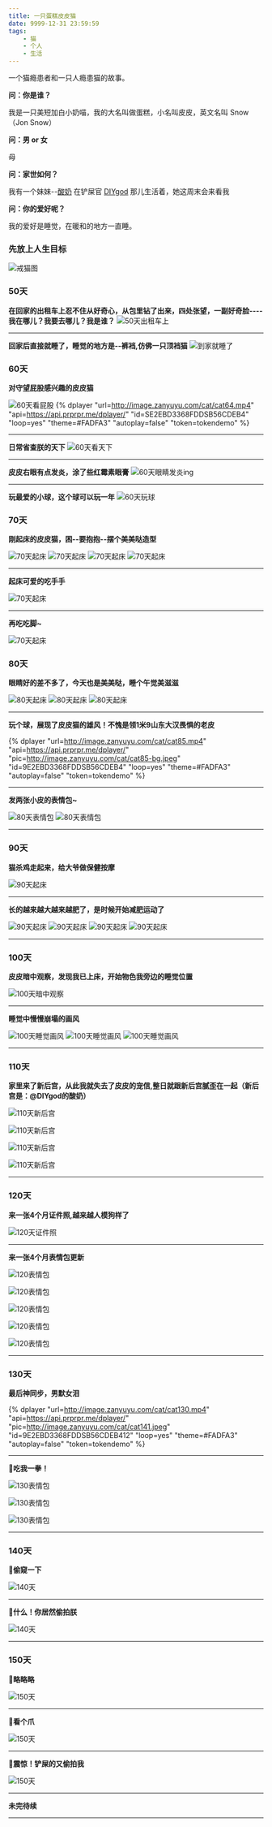 ```yaml
---
title: 一只蛋糕皮皮猫
date: 9999-12-31 23:59:59
tags:
    - 猫
    - 个人
    - 生活
---
```


一个猫瘾患者和一只人瘾患猫的故事。

<!--more-->


**问：你是谁？**

我是一只美短加白小奶喵，我的大名叫做蛋糕，小名叫皮皮，英文名叫 Snow（Jon Snow）

**问：男 or 女**

母

**问：家世如何？**

我有一个妹妹--[酸奶](https://suannai.cat) 在铲屎官 [DIYgod](http://www.weibo.com/anotherhome) 那儿生活着，她这周末会来看我

**问：你的爱好呢？**

我的爱好是睡觉，在暖和的地方一直睡。

### **先放上人生目标**

![戒猫图](http://image.zanyuyu.com/cat/cat0.jpeg?imageView2/2/h/400/interlace/1/q/100|watermark/2/text/6LWe6bG86bG855qE6JuL57OV/font/5b6u6L2v6ZuF6buR/fontsize/16/fill/I0VGRUZFRg==/dissolve/86/gravity/SouthEast/dx/10/dy/10)

### **50天**

**在回家的出租车上忍不住从好奇心，从包里钻了出来，四处张望，一副好奇脸----我在哪儿？我要去哪儿？我是谁？**
![50天出租车上](http://image.zanyuyu.com/cat/cat1.jpeg?imageView2/2/h/400/interlace/1/q/100|watermark/2/text/6LWe6bG86bG855qE6JuL57OV/font/5b6u6L2v6ZuF6buR/fontsize/16/fill/I0VGRUZFRg==/dissolve/86/gravity/SouthEast/dx/10/dy/10)

----

**回家后直接就睡了，睡觉的地方是--裤裆,仿佛一只顶裆猫**
![到家就睡了](http://image.zanyuyu.com/cat/cat3.jpeg?imageView2/2/h/400/interlace/1/q/100|watermark/2/text/6LWe6bG86bG855qE6JuL57OV/font/5b6u6L2v6ZuF6buR/fontsize/16/fill/I0VGRUZFRg==/dissolve/86/gravity/SouthEast/dx/10/dy/10)


### **60天**

**对守望屁股感兴趣的皮皮猫**

![60天看屁股](http://image.zanyuyu.com/cat/cat60.jpeg?imageView2/2/h/400/interlace/1/q/100|watermark/2/text/6LWe6bG86bG855qE6JuL57OV/font/5b6u6L2v6ZuF6buR/fontsize/16/fill/I0VGRUZFRg==/dissolve/86/gravity/SouthEast/dx/10/dy/10)
{% dplayer "url=http://image.zanyuyu.com/cat/cat64.mp4" "api=https://api.prprpr.me/dplayer/" "id=SE2EBD3368FDDSB56CDEB4" "loop=yes" "theme=#FADFA3" "autoplay=false" "token=tokendemo" %}

----

**日常省查朕的天下**
![60天看天下](http://image.zanyuyu.com/cat/cat61.jpeg?imageView2/2/h/400/interlace/1/q/100|watermark/2/text/6LWe6bG86bG855qE6JuL57OV/font/5b6u6L2v6ZuF6buR/fontsize/16/fill/I0VGRUZFRg==/dissolve/86/gravity/SouthEast/dx/10/dy/10)

----

**皮皮右眼有点发炎，涂了些红霉素眼膏**
![60天眼睛发炎ing](http://image.zanyuyu.com/cat/cat62.jpeg?imageView2/2/h/400/interlace/1/q/100|watermark/2/text/6LWe6bG86bG855qE6JuL57OV/font/5b6u6L2v6ZuF6buR/fontsize/16/fill/I0VGRUZFRg==/dissolve/86/gravity/SouthEast/dx/10/dy/10)

----

**玩最爱的小球，这个球可以玩一年**
![60天玩球](http://image.zanyuyu.com/cat/cat63.jpeg?imageView2/2/h/400/interlace/1/q/100|watermark/2/text/6LWe6bG86bG855qE6JuL57OV/font/5b6u6L2v6ZuF6buR/fontsize/16/fill/I0VGRUZFRg==/dissolve/86/gravity/SouthEast/dx/10/dy/10)

### **70天**

**刚起床的皮皮猫，困--要抱抱--摆个美美哒造型**

![70天起床](http://image.zanyuyu.com/cat/cat70.jpeg?imageView2/2/h/400/interlace/1/q/100|watermark/2/text/6LWe6bG86bG855qE6JuL57OV/font/5b6u6L2v6ZuF6buR/fontsize/16/fill/I0VGRUZFRg==/dissolve/86/gravity/SouthEast/dx/10/dy/10)
![70天起床](http://image.zanyuyu.com/cat/cat71.jpeg?imageView2/2/h/400/interlace/1/q/100|watermark/2/text/6LWe6bG86bG855qE6JuL57OV/font/5b6u6L2v6ZuF6buR/fontsize/16/fill/I0VGRUZFRg==/dissolve/86/gravity/SouthEast/dx/10/dy/10)
![70天起床](http://image.zanyuyu.com/cat/cat72.jpeg?imageView2/2/h/400/interlace/1/q/100|watermark/2/text/6LWe6bG86bG855qE6JuL57OV/font/5b6u6L2v6ZuF6buR/fontsize/16/fill/I0VGRUZFRg==/dissolve/86/gravity/SouthEast/dx/10/dy/10)
![70天起床](http://image.zanyuyu.com/cat/cat73.jpeg?imageView2/2/h/400/interlace/1/q/100|watermark/2/text/6LWe6bG86bG855qE6JuL57OV/font/5b6u6L2v6ZuF6buR/fontsize/16/fill/I0VGRUZFRg==/dissolve/86/gravity/SouthEast/dx/10/dy/10)

----

**起床可爱的吃手手**

![70天起床](http://image.zanyuyu.com/cat/cat75.gif)

----

**再吃吃脚~**

![70天起床](http://image.zanyuyu.com/cat/cat74.gif)

### **80天**

**眼睛好的差不多了，今天也是美美哒，睡个午觉美滋滋**

![80天起床](http://image.zanyuyu.com/cat/cat82.jpeg?imageView2/2/h/400/interlace/1/q/100|watermark/2/text/6LWe6bG86bG855qE6JuL57OV/font/5b6u6L2v6ZuF6buR/fontsize/16/fill/I0VGRUZFRg==/dissolve/86/gravity/SouthEast/dx/10/dy/10)
![80天起床](http://image.zanyuyu.com/cat/cat81.jpeg?imageView2/2/h/400/interlace/1/q/100|watermark/2/text/6LWe6bG86bG855qE6JuL57OV/font/5b6u6L2v6ZuF6buR/fontsize/16/fill/I0VGRUZFRg==/dissolve/86/gravity/SouthEast/dx/10/dy/10)
![80天起床](http://image.zanyuyu.com/cat/cat80.jpeg?imageView2/2/h/400/interlace/1/q/100|watermark/2/text/6LWe6bG86bG855qE6JuL57OV/font/5b6u6L2v6ZuF6buR/fontsize/16/fill/I0VGRUZFRg==/dissolve/86/gravity/SouthEast/dx/10/dy/10)

----

**玩个球，展现了皮皮猫的雄风！不愧是领1米9山东大汉畏惧的老皮**

{% dplayer "url=http://image.zanyuyu.com/cat/cat85.mp4" "api=https://api.prprpr.me/dplayer/" "pic=http://image.zanyuyu.com/cat/cat85-bg.jpeg" "id=9E2EBD3368FDDSB56CDEB4" "loop=yes" "theme=#FADFA3" "autoplay=false" "token=tokendemo" %}

----

**发两张小皮的表情包~**

![80天表情包](http://image.zanyuyu.com/cat/cat84.png?imageView2/2/h/400/interlace/1/q/100|watermark/2/text/6LWe6bG86bG855qE6JuL57OV/font/5b6u6L2v6ZuF6buR/fontsize/16/fill/I0VGRUZFRg==/dissolve/86/gravity/SouthEast/dx/10/dy/10)
![80天表情包](http://image.zanyuyu.com/cat/cat83.png?imageView2/2/h/400/interlace/1/q/100|watermark/2/text/6LWe6bG86bG855qE6JuL57OV/font/5b6u6L2v6ZuF6buR/fontsize/16/fill/I0VGRUZFRg==/dissolve/86/gravity/SouthEast/dx/10/dy/10)

----

### **90天**

**猫杀鸡走起来，给大爷做保健按摩**

![90天起床](http://image.zanyuyu.com/cat/cat94.gif)

----

**长的越来越大越来越肥了，是时候开始减肥运动了**

![90天起床](http://image.zanyuyu.com/cat/cat90.jpeg?imageView2/2/h/400/interlace/1/q/100|watermark/2/text/6LWe6bG86bG855qE6JuL57OV/font/5b6u6L2v6ZuF6buR/fontsize/16/fill/I0VGRUZFRg==/dissolve/86/gravity/SouthEast/dx/10/dy/10)
![90天起床](http://image.zanyuyu.com/cat/cat91.jpeg?imageView2/2/h/400/interlace/1/q/100|watermark/2/text/6LWe6bG86bG855qE6JuL57OV/font/5b6u6L2v6ZuF6buR/fontsize/16/fill/I0VGRUZFRg==/dissolve/86/gravity/SouthEast/dx/10/dy/10)
![90天起床](http://image.zanyuyu.com/cat/cat92.jpeg?imageView2/2/h/400/interlace/1/q/100|watermark/2/text/6LWe6bG86bG855qE6JuL57OV/font/5b6u6L2v6ZuF6buR/fontsize/16/fill/I0VGRUZFRg==/dissolve/86/gravity/SouthEast/dx/10/dy/10)
![90天起床](http://image.zanyuyu.com/cat/cat93.jpeg?imageView2/2/h/400/interlace/1/q/100|watermark/2/text/6LWe6bG86bG855qE6JuL57OV/font/5b6u6L2v6ZuF6buR/fontsize/16/fill/I0VGRUZFRg==/dissolve/86/gravity/SouthEast/dx/10/dy/10)

----

### **100天**

**皮皮暗中观察，发现我已上床，开始物色我旁边的睡觉位置**

![100天暗中观察](http://image.zanyuyu.com/cat/cat103.jpg?imageView2/2/h/400/interlace/1/q/100|watermark/2/text/6LWe6bG86bG855qE6JuL57OV/font/5b6u6L2v6ZuF6buR/fontsize/16/fill/I0VGRUZFRg==/dissolve/86/gravity/SouthEast/dx/10/dy/10)

----

**睡觉中慢慢崩塌的画风**

![100天睡觉画风](http://image.zanyuyu.com/cat/cat100.jpeg?imageView2/2/h/400/interlace/1/q/100|watermark/2/text/6LWe6bG86bG855qE6JuL57OV/font/5b6u6L2v6ZuF6buR/fontsize/16/fill/I0VGRUZFRg==/dissolve/86/gravity/SouthEast/dx/10/dy/10)
![100天睡觉画风](http://image.zanyuyu.com/cat/cat101.jpeg?imageView2/2/h/400/interlace/1/q/100|watermark/2/text/6LWe6bG86bG855qE6JuL57OV/font/5b6u6L2v6ZuF6buR/fontsize/16/fill/I0VGRUZFRg==/dissolve/86/gravity/SouthEast/dx/10/dy/10)
![100天睡觉画风](http://image.zanyuyu.com/cat/cat102.jpeg?imageView2/2/h/400/interlace/1/q/100|watermark/2/text/6LWe6bG86bG855qE6JuL57OV/font/5b6u6L2v6ZuF6buR/fontsize/16/fill/I0VGRUZFRg==/dissolve/86/gravity/SouthEast/dx/10/dy/10)

----

### **110天**

**家里来了新后宫，从此我就失去了皮皮的宠信,整日就跟新后宫腻歪在一起（新后宫是：@DIYgod的酸奶）**

![110天新后宫](http://image.zanyuyu.com/cat/cat111.jpeg?imageView2/2/h/400/interlace/1/q/100|watermark/2/text/6LWe6bG86bG855qE6JuL57OV/font/5b6u6L2v6ZuF6buR/fontsize/16/fill/I0VGRUZFRg==/dissolve/86/gravity/SouthEast/dx/10/dy/10)

![110天新后宫](http://image.zanyuyu.com/cat/cat112.jpeg?imageView2/2/h/400/interlace/1/q/100|watermark/2/text/6LWe6bG86bG855qE6JuL57OV/font/5b6u6L2v6ZuF6buR/fontsize/16/fill/I0VGRUZFRg==/dissolve/86/gravity/SouthEast/dx/10/dy/10)

![110天新后宫](http://image.zanyuyu.com/cat/cat113.jpeg?imageView2/2/h/400/interlace/1/q/100|watermark/2/text/6LWe6bG86bG855qE6JuL57OV/font/5b6u6L2v6ZuF6buR/fontsize/16/fill/I0VGRUZFRg==/dissolve/86/gravity/SouthEast/dx/10/dy/10)

![110天新后宫](http://image.zanyuyu.com/cat/cat110.jpeg?imageView2/2/h/400/interlace/1/q/100|watermark/2/text/6LWe6bG86bG855qE6JuL57OV/font/5b6u6L2v6ZuF6buR/fontsize/16/fill/I0VGRUZFRg==/dissolve/86/gravity/SouthEast/dx/10/dy/10)

----

### **120天**

**来一张4个月证件照,越来越人模狗样了**

![120天证件照](http://image.zanyuyu.com/cat/cat120.jpeg?imageView2/2/h/400/interlace/1/q/100|watermark/2/text/6LWe6bG86bG855qE6JuL57OV/font/5b6u6L2v6ZuF6buR/fontsize/16/fill/I0VGRUZFRg==/dissolve/86/gravity/SouthEast/dx/10/dy/10)

----

**来一张4个月表情包更新**

![120表情包](http://image.zanyuyu.com/cat/cat121.jpeg?imageView2/2/h/400/interlace/1/q/100|watermark/2/text/6LWe6bG86bG855qE6JuL57OV/font/5b6u6L2v6ZuF6buR/fontsize/16/fill/I0VGRUZFRg==/dissolve/86/gravity/SouthEast/dx/10/dy/10)

![120表情包](http://image.zanyuyu.com/cat/cat122.jpeg?imageView2/2/h/400/interlace/1/q/100|watermark/2/text/6LWe6bG86bG855qE6JuL57OV/font/5b6u6L2v6ZuF6buR/fontsize/16/fill/I0VGRUZFRg==/dissolve/86/gravity/SouthEast/dx/10/dy/10)

![120表情包](http://image.zanyuyu.com/cat/cat123.jpeg?imageView2/2/h/400/interlace/1/q/100|watermark/2/text/6LWe6bG86bG855qE6JuL57OV/font/5b6u6L2v6ZuF6buR/fontsize/16/fill/I0VGRUZFRg==/dissolve/86/gravity/SouthEast/dx/10/dy/10)

![120表情包](http://image.zanyuyu.com/cat/cat124.jpeg?imageView2/2/h/400/interlace/1/q/100|watermark/2/text/6LWe6bG86bG855qE6JuL57OV/font/5b6u6L2v6ZuF6buR/fontsize/16/fill/I0VGRUZFRg==/dissolve/86/gravity/SouthEast/dx/10/dy/10)

![120表情包](http://image.zanyuyu.com/cat/cat125.jpeg?imageView2/2/h/400/interlace/1/q/100|watermark/2/text/6LWe6bG86bG855qE6JuL57OV/font/5b6u6L2v6ZuF6buR/fontsize/16/fill/I0VGRUZFRg==/dissolve/86/gravity/SouthEast/dx/10/dy/10)

----

### **130天**

**最后神同步，男默女泪**

{% dplayer "url=http://image.zanyuyu.com/cat/cat130.mp4" "api=https://api.prprpr.me/dplayer/" "pic=http://image.zanyuyu.com/cat/cat141.jpeg" "id=9E2EBD3368FDDSB56CDEB412" "loop=yes" "theme=#FADFA3" "autoplay=false" "token=tokendemo" %}

----

**吃我一拳！**

![130表情包](http://image.zanyuyu.com/cat/cat131.jpeg?imageView2/2/h/400/interlace/1/q/100|watermark/2/text/6LWe6bG86bG855qE6JuL57OV/font/5b6u6L2v6ZuF6buR/fontsize/16/fill/I0VGRUZFRg==/dissolve/86/gravity/SouthEast/dx/10/dy/10)

![130表情包](http://image.zanyuyu.com/cat/cat132.jpeg?imageView2/2/h/400/interlace/1/q/100|watermark/2/text/6LWe6bG86bG855qE6JuL57OV/font/5b6u6L2v6ZuF6buR/fontsize/16/fill/I0VGRUZFRg==/dissolve/86/gravity/SouthEast/dx/10/dy/10)

![130表情包](http://image.zanyuyu.com/cat/cat133.jpeg?imageView2/2/h/400/interlace/1/q/100|watermark/2/text/6LWe6bG86bG855qE6JuL57OV/font/5b6u6L2v6ZuF6buR/fontsize/16/fill/I0VGRUZFRg==/dissolve/86/gravity/SouthEast/dx/10/dy/10)

---

### **140天**

**偷窥一下**

![140天](http://image.zanyuyu.com/cat/cat140.jpeg?imageView2/2/h/400/interlace/1/q/100|watermark/2/text/6LWe6bG86bG855qE6JuL57OV/font/5b6u6L2v6ZuF6buR/fontsize/16/fill/I0VGRUZFRg==/dissolve/86/gravity/SouthEast/dx/10/dy/10)

----

**什么！你居然偷拍朕**

![140天](http://image.zanyuyu.com/cat/cat142.jpeg)

----

### **150天**

**略略略**

![150天](http://image.zanyuyu.com/cat/cat150.jpeg?imageView2/2/h/400/interlace/1/q/100|watermark/2/text/6LWe6bG86bG855qE6JuL57OV/font/5b6u6L2v6ZuF6buR/fontsize/16/fill/I0VGRUZFRg==/dissolve/86/gravity/SouthEast/dx/10/dy/10)

----

**看个爪**

![150天](http://image.zanyuyu.com/cat/cat151.jpg?imageView2/2/h/400/interlace/1/q/100|watermark/2/text/6LWe6bG86bG855qE6JuL57OV/font/5b6u6L2v6ZuF6buR/fontsize/16/fill/I0VGRUZFRg==/dissolve/86/gravity/SouthEast/dx/10/dy/10)

----

**震惊！铲屎的又偷拍我**

![150天](http://image.zanyuyu.com/cat/cat152.jpeg?imageView2/2/h/400/interlace/1/q/100|watermark/2/text/6LWe6bG86bG855qE6JuL57OV/font/5b6u6L2v6ZuF6buR/fontsize/16/fill/I0VGRUZFRg==/dissolve/86/gravity/SouthEast/dx/10/dy/10)

----

**未完待续**


----
